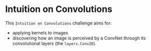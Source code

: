 # Intuition on Convolutions

This `Intuition on Convolutions` challenge aims for:
- applying kernels to images
- discovering how an image is perceived by a ConvNet through its convolutional layers (the `layers.Conv2D`).
